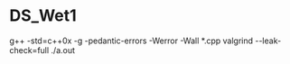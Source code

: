 # DS_Wet1
g++ -std=c++0x -g -pedantic-errors -Werror -Wall *.cpp
valgrind --leak-check=full ./a.out
